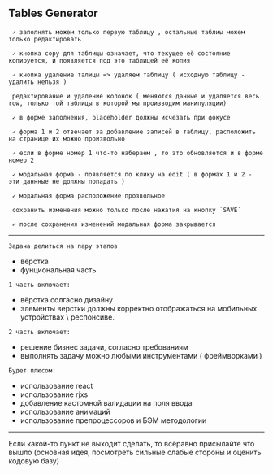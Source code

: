 Tables Generator
---
```shell
 ✓ заполнять можем только первую таблицу , остальные таблиы можем только редактировать
```
```shell
 ✓ кнопка copy для таблицы означает, что текущее её состояние копируется, и появляется под это таблицей её копия
```
```shell
 ✓ кнопка удаление талицы => удаляем таблицу ( исходную таблицу - удалить нельзя ) 
```
```shell
 редактирование и удаление колонок ( меняются данные и удаляется весь row, только той таблицы в которой мы производим манипуляции)
```
```shell
 ✓ в форме заполнения, placeholder должны исчезать при фокусе 
```
```shell
 ✓ форма 1 и 2 отвечает за добавление записей в таблицу, расположить на странице их можно произвольно
```
```shell
 ✓ если в форме номер 1 что-то набераем , то это обновляется и в форме номер 2
```
```shell
 ✓ модальная форма - появляется по клику на edit ( в формах 1 и 2 - эти даннные не должны попадать )
```
```shell
 ✓ модальная форма расположение прозвольное
```
```shell
 сохранить изменения можно только после нажатия на кнопку `SAVE`
```
```shell
 ✓ после сохранения изменений модальная форма закрывается
```
---
`Задача делиться на пару этапов` 
- вёрстка
- фунциональная часть 

`1 часть включает:`
- вёрстка солгасно дизайну
- элементы верстки должны корректно отображаться на мобильных устройствах \ респонсиве.

`2 часть включает:`
- решение бизнес задачи, согласно требованиям
- выполнять задачу можно любыми инструментами ( фреймворками ) 

`Будет плюсом:`
- использование react
- использование rjxs
- добавление кастомной валидации на поля ввода
- использование анимаций
- использование препроцессоров и БЭМ методологии

---
 Если какой-то пункт не выходит сделать, то всёравно присылайте что вышло (основная идея, посмотреть сильные слабые стороны и оценить кодовую базу)
